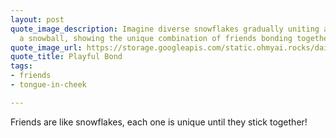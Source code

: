 ```yaml
---
layout: post
quote_image_description: Imagine diverse snowflakes gradually uniting and forming
  a snowball, showing the unique combination of friends bonding together.
quote_image_url: https://storage.googleapis.com/static.ohmyai.rocks/daily/2024-03-14.jpg
quote_title: Playful Bond
tags:
- friends
- tongue-in-cheek

---
```


Friends are like snowflakes, each one is unique until they stick together!